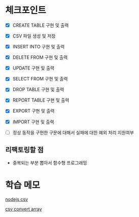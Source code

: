 # 체크포인트

- [x] CREATE TABLE 구현 및 출력

- [x] CSV 파일 생성 및 저장

- [x] INSERT INTO 구현 및 출력

- [x] DELETE FROM 구현 및 출력

- [x] UPDATE 구현 및 출력

- [x] SELECT FROM 구현 및 출력

- [x] DROP TABLE 구현 및 출력

- [x] REPORT TABLE 구현 및 출력

- [x] EXPORT 구현 및 출력

- [x] IMPORT 구현 및 출력

- [ ] 정상 동작을 구현한 구문에 대해서 실패에 대한 예외 처리 지원여부

## 리팩토링할 점

* 중복되는 부분 뽑아서 함수형 프로그래밍

# 학습 메모

[nodejs csv](https://stackabuse.com/reading-and-writing-csv-files-in-nodejs-with-node-csv/)

[csv convert array](https://stackoverflow.com/questions/1293147/how-can-i-parse-csv-data-with-javascript)